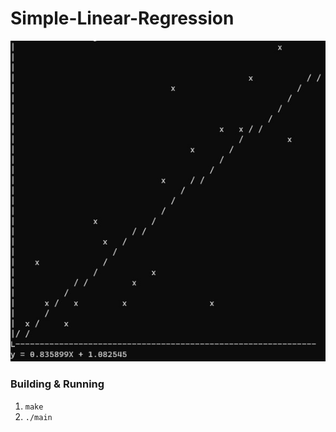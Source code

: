 # Simple-Linear-Regression

![](images/sample.jpg)

### Building & Running

1.  `make`
2.  `./main`
